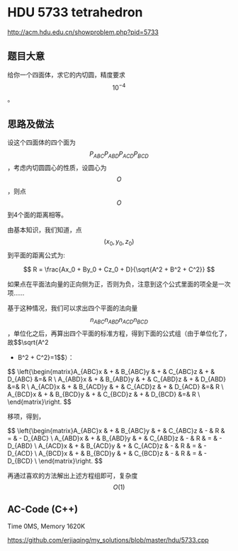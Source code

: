 HDU 5733 tetrahedron
====================

<http://acm.hdu.edu.cn/showproblem.php?pid=5733>

题目大意
--------

给你一个四面体，求它的内切圆，精度要求$$10^{-4}$$。

思路及做法
----------

设这个四面体的四个面为$$P_{ABC}P_{ABD}P_{ACD}P_{BCD}$$，考虑内切圆圆心的性质，设圆心为$$O$$，则点$$O$$到4个面的距离相等。

由基本知识，我们知道，点$$(x_0, y_0, z_0)$$到平面的距离公式为:

$$
R = \frac{Ax_0 + By_0 + Cz_0 + D}{\sqrt{A^2 + B^2 + C^2}}
$$

如果点在平面法向量的正向侧为正，否则为负，注意到这个公式里面的项全是一次项……

基于这种情况，我们可以求出四个平面的法向量$$n_{ABC}n_{ABD}n_{ACD}n_{BCD}$$，单位化之后，再算出四个平面的标准方程，得到下面的公式组（由于单位化了，故$$\sqrt{A^2
+ B^2 + C^2}=1$$）：

$$
\left{\begin{matrix}A_{ABC}x & + & B_{ABC}y & + & C_{ABC}z & + & D_{ABC} &=& R
\\ A_{ABD}x & + & B_{ABD}y & + & C_{ABD}z & + & D_{ABD} &=& R \\ A_{ACD}x & + &
B_{ACD}y & + & C_{ACD}z & + & D_{ACD} &=& R \\ A_{BCD}x & + & B_{BCD}y & + &
C_{BCD}z & + & D_{BCD} &=& R \\ \end{matrix}\right.
$$

移项，得到，

$$
\left{\begin{matrix}A_{ABC}x & + & B_{ABC}y & + & C_{ABC}z & - & R & = & -
D_{ABC} \\ A_{ABD}x & + & B_{ABD}y & + & C_{ABD}z & - & R & = & - D_{ABD} \\
A_{ACD}x & + & B_{ACD}y & + & C_{ACD}z & - & R & = & - D_{ACD} \\ A_{BCD}x & + &
B_{BCD}y & + & C_{BCD}z & - & R & = & - D_{BCD}  \\ \end{matrix}\right.
$$

再通过喜欢的方法解出上述方程组即可，复杂度$$O(1)$$

AC-Code (C++)
-------------

Time 0MS, Memory 1620K

<https://github.com/erjiaqing/my_solutions/blob/master/hdu/5733.cpp>
